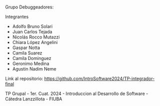 #

Grupo Debuggeadores:

Integrantes
- Adolfo Bruno Solari
- Juan Carlos Tejada
- Nicolás Rocco Mutazzi
- Chiara López Angelini
- Gaspar Notta
- Camila Suarez
- Camila Dominguez
- Geronimo Medina
- Agustin Nadim Neme



Link al repositorio: https://github.com/IntroSoftware2024/TP-integrador-final

TP Grupal - 1er. Cuat. 2024 - Introduccion al Desarrollo de Software - Cátedra Lanzzillota - FIUBA
